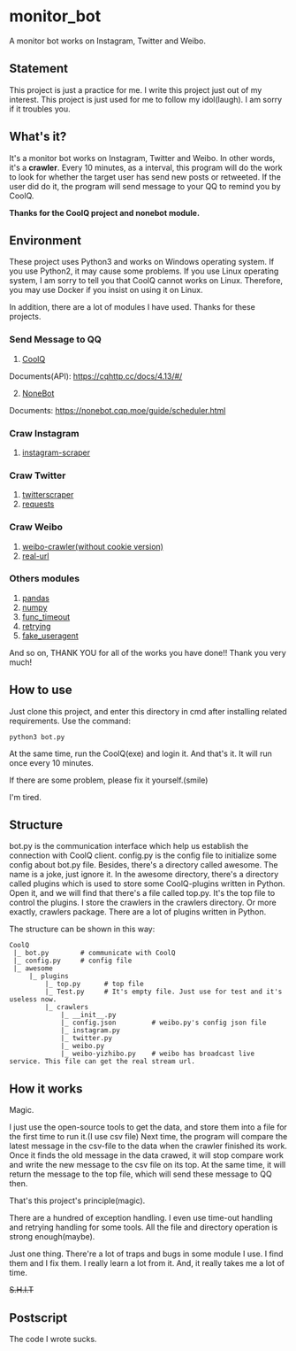 # monitor_bot
A monitor bot works on Instagram, Twitter and Weibo.

## Statement
This project is just a practice for me. I write this project just out of my interest.
This project is just used for me to follow my idol(laugh). I am sorry if it troubles you.

## What's it?
It's a monitor bot works on Instagram, Twitter and Weibo. In other words, it's a **crawler**.
Every 10 minutes, as a interval, this program will do the work to look for whether the target user has send new posts or retweeted. If the user did do it, the program will send message to your QQ to remind you by CoolQ.

**Thanks for the CoolQ project and nonebot module.**


## Environment
These project uses Python3 and works on Windows operating system.
If you use Python2, it may cause some problems.
If you use Linux operating system, I am sorry to tell you that CoolQ cannot works on Linux. Therefore, you may use Docker if you insist on using it on Linux.

In addition, there are a lot of modules I have used. Thanks for these projects.

### Send Message to QQ
1. [CoolQ](https://cqp.cc/)

Documents(API): https://cqhttp.cc/docs/4.13/#/

2. [NoneBot](https://github.com/richardchien/nonebot)

Documents: https://nonebot.cqp.moe/guide/scheduler.html

### Craw Instagram
1. [instagram-scraper](https://github.com/rarcega/instagram-scraper)

### Craw Twitter
1. [twitterscraper](https://github.com/taspinar/twitterscraper)
2. [requests](https://github.com/psf/requests)

### Craw Weibo
1. [weibo-crawler(without cookie version)](https://github.com/dataabc/weibo-crawler)
2. [real-url](https://github.com/wbt5/real-url)

### Others modules
1. [pandas](https://github.com/pandas-dev/pandas)
2. [numpy](https://github.com/numpy/numpy)
3. [func_timeout](https://github.com/kata198/func_timeout)
4. [retrying](https://github.com/rholder/retrying)
5. [fake_useragent](https://github.com/hellysmile/fake-useragent)

And so on, THANK YOU for all of the works you have done!!
Thank you very much!

## How to use
Just clone this project, and enter this directory in cmd after installing related requirements.
Use the command:
```
python3 bot.py
```
At the same time, run the CoolQ(exe) and login it.
And that's it. It will run once every 10 minutes.

If there are some problem, please fix it yourself.(smile)

I'm tired.

## Structure
bot.py is the communication interface which help us establish the connection with CoolQ client.
config.py is the config file to initialize some config about bot.py file.
Besides, there's a directory called awesome. The name is a joke, just ignore it.
In the awesome directory, there's a directory called plugins which is used to store some CoolQ-plugins written in Python. Open it, and we will find that there's a file called top.py. It's the top file to control the plugins. I store the crawlers in the crawlers directory. Or more exactly, crawlers package. There are a lot of plugins written in Python.

The structure can be shown in this way:
``` graph
CoolQ
 |_ bot.py        # communicate with CoolQ
 |_ config.py     # config file
 |_ awesome
     |_ plugins
         |_ top.py      # top file
         |_ Test.py     # It's empty file. Just use for test and it's useless now.
         |_ crawlers
             |_ __init__.py
             |_ config.json         # weibo.py's config json file
             |_ instagram.py
             |_ twitter.py
             |_ weibo.py
             |_ weibo-yizhibo.py    # weibo has broadcast live service. This file can get the real stream url.
```

## How it works
Magic.

I just use the open-source tools to get the data, and store them into a file for the first time to run it.(I use csv file)
Next time, the program will compare the latest message in the csv-file to the data when the crawler finished its work. Once it finds the old message in the data crawed, it will stop compare work and write the new message to the csv file on its top. At the same time, it will return the message to the top file, which will send these message to QQ then.

That's this project's principle(magic).

There are a hundred of exception handling. I even use time-out handling and retrying handling for some tools.
All the file and directory operation is strong enough(maybe).

Just one thing. There're a lot of traps and bugs in some module I use. I find them and I fix them. I really learn a lot from it.
And, it really takes me a lot of time.

~~S.H.I.T~~

## Postscript
The code I wrote sucks.
